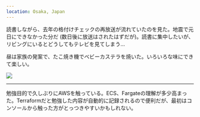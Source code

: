 ```yaml
---
location: Osaka, Japan
---
```


読書しながら、去年の格付けチェックの再放送が流れていたのを見た。地震で元日にできなかった分だ (数日後に放送はされたはずだが)。読書に集中したいが、リビングにいるとどうしてもテレビを見てしまう...

昼は家族の発案で、たこ焼き機でベビーカステラを焼いた。いろいろな味にできて楽しい。

![](https://photos.apkas.net/medium/202501/20250102-115014.webp)

---

勉強目的で久しぶりにAWSを触っている。ECS、Fargateの理解が多少高まった。Terraformだと勉強した内容が自動的に記録されるので便利だが、最初はコンソールから触った方がとっつきやすいかもしれない。
